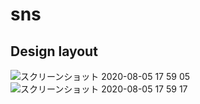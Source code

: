 # sns
## Design layout

![スクリーンショット 2020-08-05 17 59 05](https://user-images.githubusercontent.com/56709557/89393384-b48bd680-d745-11ea-8cf5-0e23d97b2df7.png)
![スクリーンショット 2020-08-05 17 59 17](https://user-images.githubusercontent.com/56709557/89393392-b6559a00-d745-11ea-805a-3ec0d2a25963.png)
